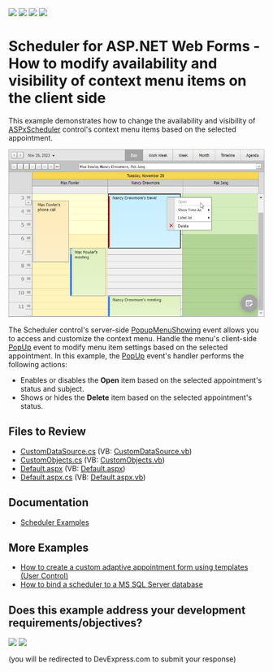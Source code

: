 <!-- default badges list -->
![](https://img.shields.io/endpoint?url=https://codecentral.devexpress.com/api/v1/VersionRange/128547506/24.2.1%2B)
[![](https://img.shields.io/badge/Open_in_DevExpress_Support_Center-FF7200?style=flat-square&logo=DevExpress&logoColor=white)](https://supportcenter.devexpress.com/ticket/details/E5185)
[![](https://img.shields.io/badge/📖_How_to_use_DevExpress_Examples-e9f6fc?style=flat-square)](https://docs.devexpress.com/GeneralInformation/403183)
[![](https://img.shields.io/badge/💬_Leave_Feedback-feecdd?style=flat-square)](#does-this-example-address-your-development-requirementsobjectives)
<!-- default badges end -->
# Scheduler for ASP.NET Web Forms - How to modify availability and visibility of context menu items on the client side

This example demonstrates how to change the availability and visibility of [ASPxScheduler](https://docs.devexpress.com/AspNet/3685/components/scheduler) control's context menu items based on the selected appointment.

![Modify Contect Menu Items in Scheduler](result.png)

The Scheduler control's server-side [PopupMenuShowing](https://docs.devexpress.com/AspNet/DevExpress.Web.ASPxScheduler.ASPxScheduler.PopupMenuShowing) event allows you to access and customize the context menu. Handle the menu's client-side [PopUp](https://docs.devexpress.com/AspNet/DevExpress.Web.MenuClientSideEvents.PopUp) event to modify menu item settings based on the selected appointment. In this example, the [PopUp](https://docs.devexpress.com/AspNet/DevExpress.Web.MenuClientSideEvents.PopUp) event's handler performs the following actions:

* Enables or disables the **Open** item based on the selected appointment's status and subject.
* Shows or hides the **Delete** item based on the selected appointment's status.

## Files to Review

* [CustomDataSource.cs](./CS/WebSite/CustomDataSource.cs) (VB: [CustomDataSource.vb](./VB/WebSite/CustomDataSource.vb))
* [CustomObjects.cs](./CS/WebSite/CustomObjects.cs) (VB: [CustomObjects.vb](./VB/WebSite/CustomObjects.vb))
* [Default.aspx](./CS/WebSite/Default.aspx) (VB: [Default.aspx](./VB/WebSite/Default.aspx))
* [Default.aspx.cs](./CS/WebSite/Default.aspx.cs) (VB: [Default.aspx.vb](./VB/WebSite/Default.aspx.vb))

## Documentation

- [Scheduler Examples](https://docs.devexpress.com/AspNet/3800/components/scheduler/examples)

## More Examples

- [How to create a custom adaptive appointment form using templates (User Control)](https://github.com/DevExpress-Examples/asp-net-web-forms-scheduler-custom-adaptive-form-using-templates)
- [How to bind a scheduler to a MS SQL Server database](https://github.com/DevExpress-Examples/asp-net-web-forms-scheduler-bind-to-sql)
<!-- feedback -->
## Does this example address your development requirements/objectives?

[<img src="https://www.devexpress.com/support/examples/i/yes-button.svg"/>](https://www.devexpress.com/support/examples/survey.xml?utm_source=github&utm_campaign=asp-net-web-forms-scheduler-modify-context-menu-items-on-client-side&~~~was_helpful=yes) [<img src="https://www.devexpress.com/support/examples/i/no-button.svg"/>](https://www.devexpress.com/support/examples/survey.xml?utm_source=github&utm_campaign=asp-net-web-forms-scheduler-modify-context-menu-items-on-client-side&~~~was_helpful=no)

(you will be redirected to DevExpress.com to submit your response)
<!-- feedback end -->
